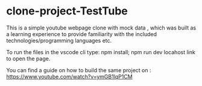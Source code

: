 # clone-project-TestTube
This is a simple youtube webpage clone with mock data , which was built as a learning experience to provide familiarity with the included technologies/programming languages etc. 


To run the files in the vscode cli type: npm install; 
npm run dev
locahost link to open the page.


You can find a guide on how to build the same project on : https://www.youtube.com/watch?v=ymGB1lqP1CM
